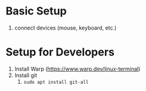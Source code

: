 # Basic Setup
1. connect devices (mouse, keyboard, etc.)


# Setup for Developers

1. Install Warp (https://www.warp.dev/linux-terminal)
2. Install git
    1. ```sudo apt install git-all```
